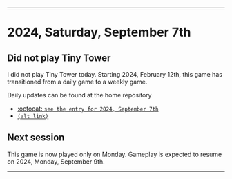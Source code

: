 
***

# 2024, Saturday, September 7th

## Did not play Tiny Tower

<!-- TODO: For each weekly entry, make sure the date is correct. The day of the week should be modified in 4 places !-->

I did not play Tiny Tower today. Starting 2024, February 12th, this game has transitioned from a daily game to a weekly game.

Daily updates can be found at the home repository

- [:octocat: `see the entry for 2024, September 7th`](https://github.com/seanpm2001/SeansLifeArchive_Images_TinyTower/tree/master/tiny%20tower/2024/09_September/07/) 
- [`(alt link)`](/tiny%20tower/2024/09_September/07/)

## Next session

This game is now played only on Monday. Gameplay is expected to resume on 2024, Monday, September 9th.

***
